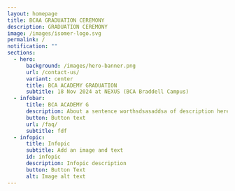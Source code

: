 ```yaml
---
layout: homepage
title: BCAA GRADUATION CEREMONY
description: GRADUATION CEREMONY
image: /images/isomer-logo.svg
permalink: /
notification: ""
sections:
  - hero:
      background: /images/hero-banner.png
      url: /contact-us/
      variant: center
      title: BCA ACADEMY GRADUATION
      subtitle: 18 Nov 2024 at NEXUS (BCA Braddell Campus)
  - infobar:
      title: BCA ACADEMY G
      description: About a sentence worthsdsasaddsa of description here
      button: Button text
      url: /faq/
      subtitle: fdf
  - infopic:
      title: Infopic
      subtitle: Add an image and text
      id: infopic
      description: Infopic description
      button: Button Text
      alt: Image alt text
---
```

